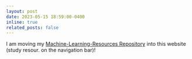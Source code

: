 ```yaml
---
layout: post
date: 2023-05-15 18:59:00-0400
inline: true
related_posts: false
---
```


I am moving my <a href="https://github.com/mirerfangheibi/Machine-Learning-Resources">Machine-Learning-Resources Repository</a> into this website (study resour. on the navigation bar)!